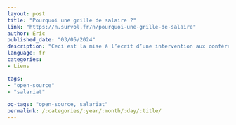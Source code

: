 ```yaml
---
layout: post
title: "Pourquoi une grille de salaire ?"
link: "https://n.survol.fr/n/pourquoi-une-grille-de-salaire"
author: Éric
published_date: "03/05/2024"
description: "Ceci est la mise à l’écrit d’une inter­ven­tion aux confé­rences MiXiT fin avril 2024. Elle ne remplace pas l’en­re­gis­tre­ment vidéo mais me permet de mettre quelques points plus en détail et en profi­ter pour placer quelques liens. Forcé­ment, parce que ça revient à faire un discours à l’écrit, c’est un peu long et pas très synthé­tique (ceci est une honteuse litote, prépa­rez-vous). Je trouve ça aussi bien fina­le­ment : c’est une histoire à lire, pas une recette à suivre."
language: fr
categories:
- Liens

tags:
- "open-source"
- "salariat"

og-tags: "open-source, salariat"
permalink: /:categories/:year/:month/:day/:title/
---
```

